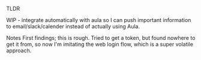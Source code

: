 TLDR

WIP - integrate automatically with aula so I can push important information to email/slack/calender instead of actually using Aula. 

Notes
First findings; this is rough. Tried to get a token, but found nowhere to get it from, so now I'm imitating the web login flow, which is a super volatile approach.
